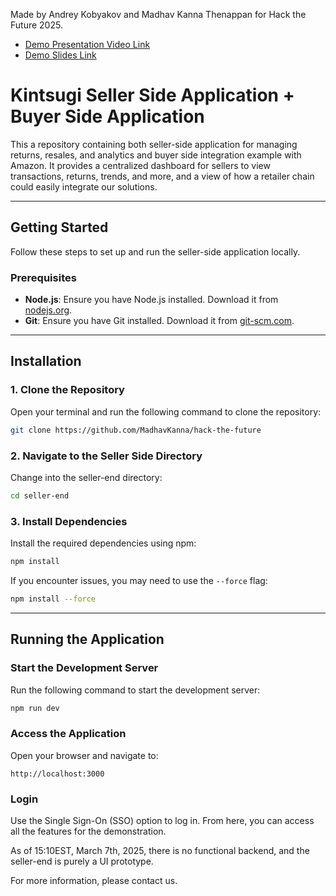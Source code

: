 Made by Andrey Kobyakov and Madhav Kanna Thenappan for Hack the Future 2025. 
- [Demo Presentation Video Link](https://drive.google.com/file/d/1ZVNZTDRb_f3XrzcwdsqXzPmRRX8u_VdO/view?usp=sharing)
- [Demo Slides Link](https://www.canva.com/design/DAGhS2-ZKz0/BdxS43-hWJc0jjwj6J28yQ/view?utlId=hfffeec5511&continue_in_browser=true#1)
# Kintsugi Seller Side Application + Buyer Side Application

This a repository containing both seller-side application for managing returns, resales, and analytics and buyer side integration example with Amazon. It provides a centralized dashboard for sellers to view transactions, returns, trends, and more, and a view of how a retailer chain could easily integrate our solutions.

---

## Getting Started

Follow these steps to set up and run the seller-side application locally.

### Prerequisites
- **Node.js**: Ensure you have Node.js installed. Download it from [nodejs.org](https://nodejs.org/).
- **Git**: Ensure you have Git installed. Download it from [git-scm.com](https://git-scm.com/).

---

## Installation

### 1. Clone the Repository  
Open your terminal and run the following command to clone the repository:

```bash
git clone https://github.com/MadhavKanna/hack-the-future
``` 

### 2. Navigate to the Seller Side Directory  
Change into the seller-end directory:

```bash
cd seller-end
```

### 3. Install Dependencies  
Install the required dependencies using npm:

```bash
npm install
```
If you encounter issues, you may need to use the `--force` flag:

```bash
npm install --force
```

---

## Running the Application

### Start the Development Server  
Run the following command to start the development server:

```bash
npm run dev
```

### Access the Application  
Open your browser and navigate to:

```
http://localhost:3000
```

### Login  
Use the Single Sign-On (SSO) option to log in.
From here, you can access all the features for the demonstration. 

As of 15:10EST, March 7th, 2025, there is no functional backend, and the seller-end is purely a UI prototype. 

For more information, please contact us. 
